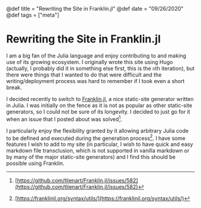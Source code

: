@def title = "Rewriting the Site in Franklin.jl"
@def date = "09/26/2020"
@def tags = ["meta"]
 
# Rewriting the Site in Franklin.jl
 
I am a big fan of the Julia language and enjoy contributing to and making use of its growing ecosystem. I originally wrote this site using Hugo (actually, I probably did it in something else first, this is the `n`th iteration), but there were things that I wanted to do that were difficult and the writing/deployment process was hard to remember if I took even a short break.
 
I decided recently to switch to [Franklin.jl](https://github.com/tlienart/Franklin.jl), a nice static-site generator written in Julia. I was initially on the fence as it is not as popular as other static-site generators, so I could not be sure of its longevity. I decided to just go for it when an issue that I posted about was solved[^1].
 
I particularly enjoy the flexibility granted by it allowing arbitrary Julia code to be defined and executed during the generation process[^2]. I have some features I wish to add to my site (in particular, I wish to have quick and easy markdown file transclusion, which is not supported in vanilla markdown or by many of the major static-site generators) and I find this should be possible using Franklin.
 
[^1]: [https://github.com/tlienart/Franklin.jl/issues/582](https://github.com/tlienart/Franklin.jl/issues/582)
[^2]: [https://franklinjl.org/syntax/utils/](https://franklinjl.org/syntax/utils/)